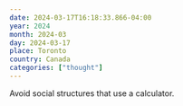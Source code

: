```yaml
---
date: 2024-03-17T16:18:33.866-04:00
year: 2024
month: 2024-03
day: 2024-03-17
place: Toronto
country: Canada
categories: ["thought"]
---
```

Avoid social structures that use a calculator.
